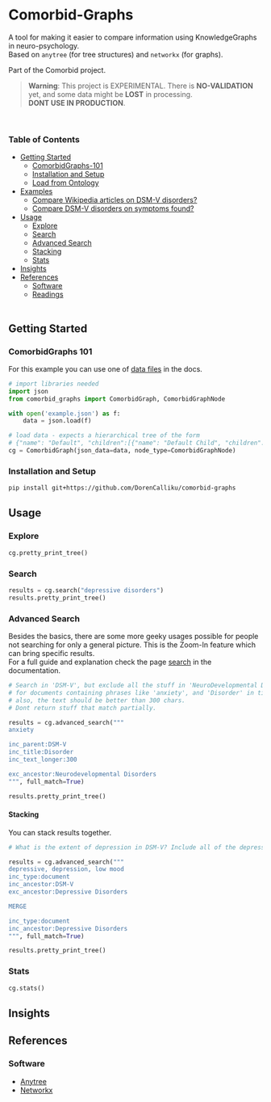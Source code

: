# Comorbid-Graphs
A tool for making it easier to compare information using KnowledgeGraphs in neuro-psychology.   
Based on `anytree` (for tree structures) and `networkx` (for graphs).  

Part of the Comorbid project.
> **Warning**: This project is EXPERIMENTAL. There is **NO-VALIDATION** yet, and some data might be **LOST** in processing.   
> **DONT USE IN PRODUCTION**.

<br>

### Table of Contents
* [Getting Started](#getting-started)
    - [ComorbidGraphs-101](#comorbidgraphs-101)
    - [Installation and Setup](#installation-and-setup)
    - [Load from Ontology](docs/ontologies.md)
* [Examples](#examples)
    - [Compare Wikipedia articles on DSM-V disorders?](./examples/Wikipedia.ipynb)
    - [Compare DSM-V disorders on symptoms found?](./examples/DSM-V-Symptom.ipynb)
* [Usage](#usage)
    - [Explore](#explore)
    - [Search](#search)
    - [Advanced Search](#advanced-search)
    - [Stacking](#stacking)
    - [Stats](#stats)
* [Insights](#insights)
* [References](#references)
    - [Software](#software)
    - [Readings](docs/notes.md)
<br><br>

## Getting Started

### ComorbidGraphs 101

For this example you can use one of [data files](https://github.com/DorenCalliku/comorbid-graphs/examples/data) in the docs.

```python
# import libraries needed
import json
from comorbid_graphs import ComorbidGraph, ComorbidGraphNode

with open('example.json') as f:
    data = json.load(f)

# load data - expects a hierarchical tree of the form
# {"name": "Default", "children":[{"name": "Default Child", "children":[]}]}
cg = ComorbidGraph(json_data=data, node_type=ComorbidGraphNode)
```

### Installation and Setup

```bash
pip install git+https://github.com/DorenCalliku/comorbid-graphs
```

## Usage

### Explore

```python
cg.pretty_print_tree()
```

### Search

```python
results = cg.search("depressive disorders")
results.pretty_print_tree()
```


### Advanced Search
Besides the basics, there are some more geeky usages possible for people not searching for only a general picture.
This is the Zoom-In feature which can bring specific results.   
For a full guide and explanation check the page [search](docs/search.md) in the documentation.

```python
# Search in 'DSM-V', but exclude all the stuff in 'NeuroDevelopmental Disorders' subgraph
# for documents containing phrases like 'anxiety', and 'Disorder' in titles
# also, the text should be better than 300 chars.
# Dont return stuff that match partially.

results = cg.advanced_search("""
anxiety

inc_parent:DSM-V
inc_title:Disorder
inc_text_longer:300

exc_ancestor:Neurodevelopmental Disorders
""", full_match=True)

results.pretty_print_tree()
```

#### Stacking

You can stack results together.

```python
# What is the extent of depression in DSM-V? Include all of the depressive disorders.

results = cg.advanced_search("""
depressive, depression, low mood
inc_type:document
inc_ancestor:DSM-V
exc_ancestor:Depressive Disorders

MERGE

inc_type:document
inc_ancestor:Depressive Disorders
""", full_match=True)

results.pretty_print_tree()
```

### Stats

```python
cg.stats()
```


## Insights


## References


### Software
- [Anytree](https://anytree.readthedocs.io/en/latest/index.html)
- [Networkx](https://networkx.org/)
